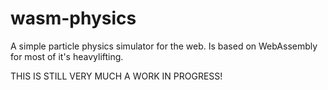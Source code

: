 # wasm-physics
A simple particle physics simulator for the web. Is based on WebAssembly for most of it's heavylifting.

THIS IS STILL VERY MUCH A WORK IN PROGRESS!
